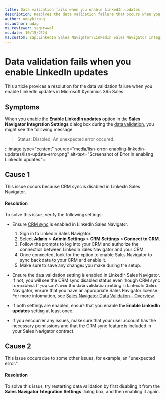 ```yaml
---
title: Data validation fails when you enable LinkedIn updates
description: Resolves the data validation failure that occurs when you enable LinkedIn updates in Microsoft Dynamics 365 Sales. 
author: udaykirang
ms.author: udag
ms.reviewer: sagarwwal
ms.date: 10/15/2024
ms.custom: sap:LinkedIn Sales Navigator\LinkedIn Sales Navigator integration errors
---
```

# Data validation fails when you enable LinkedIn updates

This article provides a resolution for the data validation failure when you enable LinkedIn updates in Microsoft Dynamics 365 Sales.  

## Symptoms

When you enable the **Enable LinkedIn updates** option in the **Sales Navigator Integration Settings** dialog box during the [data validation](/dynamics365/linkedin/data-validation), you might see the following message.

> Status: Disabled, An unexpected error occured.

:::image type="content" source="media/lisn-error-enabling-linkedin-updates/lisn-update-error.png" alt-text="Screenshot of Error in enabling LinkedIn updates.":::

## Cause 1

This issue occurs because CRM sync is disabled in LinkedIn Sales Navigator.

#### Resolution

To solve this issue, verify the following settings:

- Ensure [CRM sync](https://business.linkedin.com/sales-solutions/sales-navigator-customer-hub/resources/crm-sync-dynamics-technical-guide) is enabled in LinkedIn Sales Navigator.

  1. Sign in to LinkedIn Sales Navigator.
  1. Select **Admin** > **Admin Settings** > **CRM Settings** > **Connect to CRM**.
  1. Follow the prompts to log into your CRM and authorize the connection between LinkedIn Sales Navigator and your CRM.
  1. Once connected, look for the option to enable Sales Navigator to sync back data to your CRM and enable it.
  1. Make sure to save any changes you make during the setup.

- Ensure the data validation setting is enabled in LinkedIn Sales Navigator. If not, you will see the CRM sync disabled status even though CRM sync is enabled. If you can't see the data validation setting in LinkedIn Sales Navigator, ensure that you have an appropriate Sales Navigator license. For more information, see [Sales Navigator Data Validation - Overview](https://www.linkedin.com/help/sales-navigator/answer/a120992).
- If both settings are enabled, ensure that you enable the **Enable LinkedIn updates** setting at least once.
- If you encounter any issues, make sure that your user account has the necessary permissions and that the CRM sync feature is included in your Sales Navigator contract.

## Cause 2

This issue occurs due to some other issues, for example, an "unexpected error."

#### Resolution

To solve this issue, try restarting data validation by first disabling it from the **Sales Navigator Integration Settings** dialog box, and then enabling it again.
